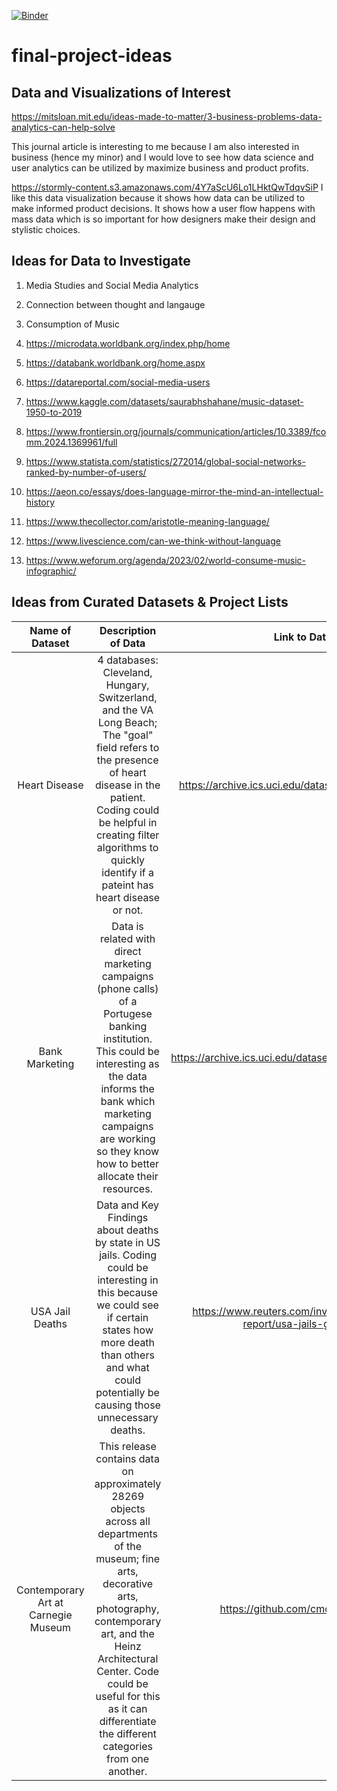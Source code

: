 [![Binder](https://mybinder.org/badge_logo.svg)](https://mybinder.org/v2/gh/danielogura/final-project-ideas/HEAD)

# final-project-ideas

## Data and Visualizations of Interest
https://mitsloan.mit.edu/ideas-made-to-matter/3-business-problems-data-analytics-can-help-solve

This journal article is interesting to me because I am also interested in business (hence my minor) and I would love to see how data science and user analytics can be utilized by maximize business and product profits. 

https://stormly-content.s3.amazonaws.com/4Y7aScU6Lo1LHktQwTdqvSiP
I like this data visualization because it shows how data can be utilized to make informed product decisions. It shows how a user flow happens with mass data which is so important for how designers make their design and stylistic choices. 

## Ideas for Data to Investigate
1. Media Studies and Social Media Analytics
2. Connection between thought and langauge
3. Consumption of Music

1. https://microdata.worldbank.org/index.php/home
2. https://databank.worldbank.org/home.aspx
3. https://datareportal.com/social-media-users
4. https://www.kaggle.com/datasets/saurabhshahane/music-dataset-1950-to-2019
5. https://www.frontiersin.org/journals/communication/articles/10.3389/fcomm.2024.1369961/full
6. https://www.statista.com/statistics/272014/global-social-networks-ranked-by-number-of-users/
7. https://aeon.co/essays/does-language-mirror-the-mind-an-intellectual-history
8. https://www.thecollector.com/aristotle-meaning-language/
9. https://www.livescience.com/can-we-think-without-language
10. https://www.weforum.org/agenda/2023/02/world-consume-music-infographic/

## Ideas from Curated Datasets & Project Lists
| Name of Dataset | Description of Data | Link to Data |
| :--------------:| :------------------:| :-----------:|
| Heart Disease   | 4 databases: Cleveland, Hungary, Switzerland, and the VA Long Beach; The "goal" field refers to the presence of heart disease in the patient. Coding could be helpful in creating filter algorithms to quickly identify if a pateint has heart disease or not. |https://archive.ics.uci.edu/dataset/45/heart+disease |
| Bank Marketing | Data is related with direct marketing campaigns (phone calls) of a Portugese banking institution. This could be interesting as the data informs the bank which marketing campaigns are working so they know how to better allocate their resources. | https://archive.ics.uci.edu/dataset/222/bank+marketing |
|USA Jail Deaths | Data and Key Findings about deaths by state in US jails. Coding could be interesting in this because we could see if certain states how more death than others and what could potentially be causing those unnecessary deaths. | https://www.reuters.com/investigates/special-report/usa-jails-graphic/ |
| Contemporary Art at Carnegie Museum | This release contains data on approximately 28269 objects across all departments of the museum; fine arts, decorative arts, photography, contemporary art, and the Heinz Architectural Center. Code could be useful for this as it can differentiate the different categories from one another. | https://github.com/cmoa/collection |
